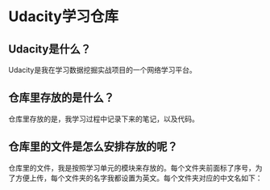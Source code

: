 # Udacity学习仓库

## Udacity是什么？
Udacity是我在学习数据挖掘实战项目的一个网络学习平台。

## 仓库里存放的是什么？
仓库里存放的是，我学习过程中记录下来的笔记，以及代码。

## 仓库里的文件是怎么安排存放的呢？
仓库里的文件，我是按照学习单元的模块来存放的。每个文件夹前面标了序号，为了方便上传，每个文件夹的名字我都设置为英文。每个文件夹对应的中文名如下：
